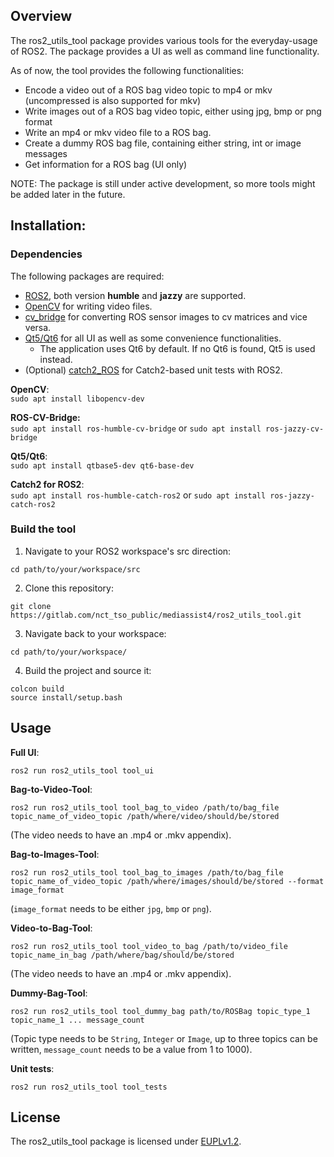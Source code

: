 ## Overview

The ros2_utils_tool package provides various tools for the everyday-usage of ROS2. The package provides a UI as well as command line functionality.

As of now, the tool provides the following functionalities:
- Encode a video out of a ROS bag video topic to mp4 or mkv (uncompressed is also supported for mkv)
- Write images out of a ROS bag video topic, either using jpg, bmp or png format
- Write an mp4 or mkv video file to a ROS bag.
- Create a dummy ROS bag file, containing either string, int or image messages
- Get information for a ROS bag (UI only)

NOTE: The package is still under active development, so more tools might be added later in the future.

## Installation:

### Dependencies

The following packages are required:
- [ROS2](https://docs.ros.org/en/jazzy/index.html), both version **humble** and **jazzy** are supported.
- [OpenCV](https://opencv.org/) for writing video files.
- [cv_bridge](https://index.ros.org/p/cv_bridge/) for converting ROS sensor images to cv matrices and vice versa.
- [Qt5/Qt6](https://doc.qt.io/) for all UI as well as some convenience functionalities.
    - The application uses Qt6 by default. If no Qt6 is found, Qt5 is used instead.
- (Optional) [catch2_ROS](https://index.ros.org/p/catch_ros2/) for Catch2-based unit tests with ROS2.

**OpenCV**:\
`sudo apt install libopencv-dev`

**ROS-CV-Bridge:**\
`sudo apt install ros-humble-cv-bridge` or `sudo apt install ros-jazzy-cv-bridge`

**Qt5/Qt6**:\
`sudo apt install qtbase5-dev qt6-base-dev`

**Catch2 for ROS2**:\
`sudo apt install ros-humble-catch-ros2` or `sudo apt install ros-jazzy-catch-ros2`

### Build the tool

1. Navigate to your ROS2 workspace's src direction:
```
cd path/to/your/workspace/src
```

2. Clone this repository:
```
git clone https://gitlab.com/nct_tso_public/mediassist4/ros2_utils_tool.git
```

3. Navigate back to your workspace:
```
cd path/to/your/workspace/
```

4. Build the project and source it:
```
colcon build
source install/setup.bash
```

## Usage

**Full UI**:
```
ros2 run ros2_utils_tool tool_ui
```

**Bag-to-Video-Tool**:
```
ros2 run ros2_utils_tool tool_bag_to_video /path/to/bag_file topic_name_of_video_topic /path/where/video/should/be/stored
```
(The video needs to have an .mp4 or .mkv appendix).

**Bag-to-Images-Tool**:
```
ros2 run ros2_utils_tool tool_bag_to_images /path/to/bag_file topic_name_of_video_topic /path/where/images/should/be/stored --format image_format
```
(`image_format` needs to be either `jpg`, `bmp` or `png`).

**Video-to-Bag-Tool**:
```
ros2 run ros2_utils_tool tool_video_to_bag /path/to/video_file topic_name_in_bag /path/where/bag/should/be/stored
```
(The video needs to have an .mp4 or .mkv appendix).

**Dummy-Bag-Tool**:
```
ros2 run ros2_utils_tool tool_dummy_bag path/to/ROSBag topic_type_1 topic_name_1 ... message_count
```
(Topic type needs to be `String`, `Integer` or `Image`, up to three topics can be written, `message_count` needs to be a value from 1 to 1000).

**Unit tests**:
```
ros2 run ros2_utils_tool tool_tests
```

## License

The ros2_utils_tool package is licensed under [EUPLv1.2](https://interoperable-europe.ec.europa.eu/sites/default/files/custom-page/attachment/2020-03/EUPL-1.2%20EN.txt).
